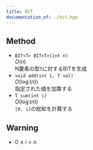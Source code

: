 ```yaml
---
title: BIT
documentation_of: ./bit.hpp
---
```


## Method

- `BIT<T> BIT<T>(int n)`  
  $O(n)$  
  N要素の型`T`に対するBITを生成  
- `void add(int i, T val)`  
  $O(\log(n))$  
  指定された値を加算する  
- `T sum(int i)`  
  $O(\log(n))$  
  `[0, i]`の総和を計算する  

## Warning

- $0 \leq i < n$

